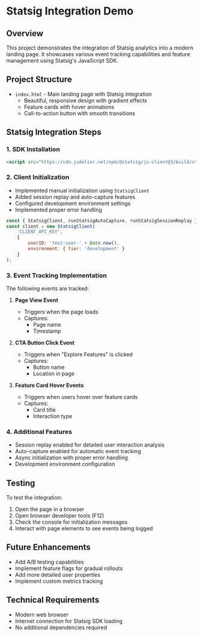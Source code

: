 # Statsig Integration Demo

## Overview
This project demonstrates the integration of Statsig analytics into a modern landing page. It showcases various event tracking capabilities and feature management using Statsig's JavaScript SDK.

## Project Structure
- `index.html` - Main landing page with Statsig integration
  - Beautiful, responsive design with gradient effects
  - Feature cards with hover animations
  - Call-to-action button with smooth transitions

## Statsig Integration Steps

### 1. SDK Installation
```html
<script src="https://cdn.jsdelivr.net/npm/@statsig/js-client@3/build/statsig-js-client+session-replay+web-analytics.min.js"></script>
```

### 2. Client Initialization
- Implemented manual initialization using `StatsigClient`
- Added session replay and auto-capture features
- Configured development environment settings
- Implemented proper error handling

```javascript
const { StatsigClient, runStatsigAutoCapture, runStatsigSessionReplay } = window.Statsig;
const client = new StatsigClient(
    'CLIENT_API_KEY',
    { 
        userID: 'test-user-' + Date.now(),
        environment: { tier: 'development' }
    }
);
```

### 3. Event Tracking Implementation
The following events are tracked:

1. **Page View Event**
   - Triggers when the page loads
   - Captures:
     - Page name
     - Timestamp

2. **CTA Button Click Event**
   - Triggers when "Explore Features" is clicked
   - Captures:
     - Button name
     - Location in page

3. **Feature Card Hover Events**
   - Triggers when users hover over feature cards
   - Captures:
     - Card title
     - Interaction type

### 4. Additional Features
- Session replay enabled for detailed user interaction analysis
- Auto-capture enabled for automatic event tracking
- Async initialization with proper error handling
- Development environment configuration

## Testing
To test the integration:
1. Open the page in a browser
2. Open browser developer tools (F12)
3. Check the console for initialization messages
4. Interact with page elements to see events being logged

## Future Enhancements
- Add A/B testing capabilities
- Implement feature flags for gradual rollouts
- Add more detailed user properties
- Implement custom metrics tracking

## Technical Requirements
- Modern web browser
- Internet connection for Statsig SDK loading
- No additional dependencies required
